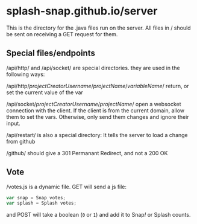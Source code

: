 # splash-snap.github.io/server

This is the directory for the .java files run on the server.
All files in / should be sent on receiving a GET request for them.

## Special files/endpoints

/api/http/ and /api/socket/ are special directories. they are used in the following ways:

/api/http/*projectCreatorUsername*/*projectName*/*variableName*/
	return, or set the current value of the var

/api/socket/*projectCreatorUsername*/*projectName*/
	open a websocket connection with the client. If the client is from the current domain, allow them to set the vars. Otherwise, only send them changes and ignore their input.

/api/restart/ is also a special directory: It tells the server to load a change from github

/github/ should give a 301 Permanant Redirect, and not a 200 OK

## Vote

/votes.js is a dynamic file. GET will send a js file:

```js
var snap = Snap votes;
var splash = Splash votes;
```

and POST will take a boolean (`0` or `1`) and add it to Snap<i>!</i> or Splash counts.

